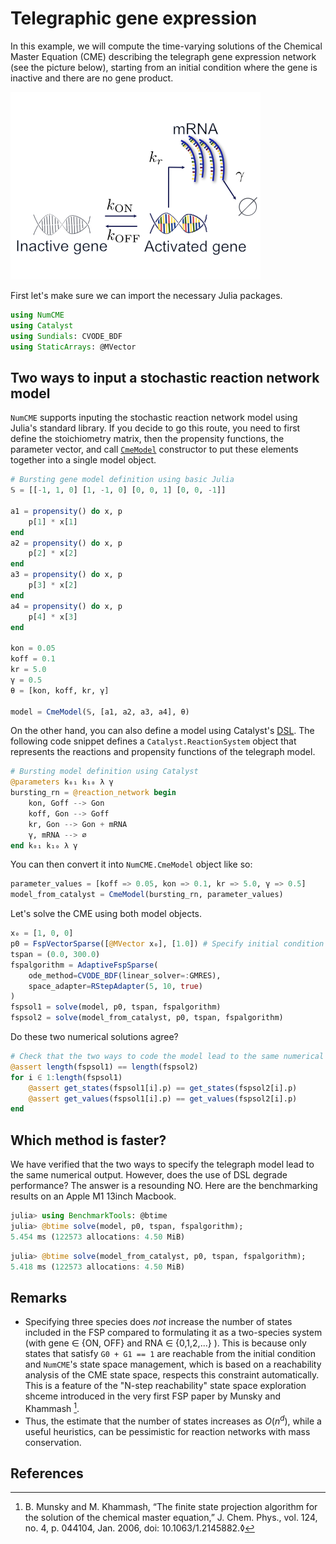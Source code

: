 # Telegraphic gene expression
In this example, we will compute the time-varying solutions of the Chemical Master Equation (CME) describing the telegraph gene expression network (see the picture below), starting from an initial condition where the gene is inactive and there are no gene product.

![](assets/bursting_schematic.png)


First let's make sure we can import the necessary Julia packages.
```julia
using NumCME
using Catalyst 
using Sundials: CVODE_BDF
using StaticArrays: @MVector
```

## Two ways to input a stochastic reaction network model
`NumCME` supports inputing the stochastic reaction network model using Julia's standard library. If you decide to go this route, you need to first define the stoichiometry matrix, then the propensity functions, the parameter vector, and call [`CmeModel`](@ref) constructor to put these elements together into a single model object.
```julia
# Bursting gene model definition using basic Julia
𝕊 = [[-1, 1, 0] [1, -1, 0] [0, 0, 1] [0, 0, -1]]

a1 = propensity() do x, p
    p[1] * x[1]
end
a2 = propensity() do x, p
    p[2] * x[2]
end
a3 = propensity() do x, p
    p[3] * x[2]
end
a4 = propensity() do x, p
    p[4] * x[3]
end

kon = 0.05
koff = 0.1
kr = 5.0
γ = 0.5
θ = [kon, koff, kr, γ]

model = CmeModel(𝕊, [a1, a2, a3, a4], θ)
```

On the other hand, you can also define a model using Catalyst's [DSL](https://catalyst.sciml.ai/dev/tutorials/dsl/). The following code snippet defines a `Catalyst.ReactionSystem` object that represents the reactions and propensity functions of the telegraph model.
```julia
# Bursting model definition using Catalyst 
@parameters k₀₁ k₁₀ λ γ
bursting_rn = @reaction_network begin 
    kon, Goff --> Gon
    koff, Gon --> Goff 
    kr, Gon --> Gon + mRNA 
    γ, mRNA --> ∅
end k₀₁ k₁₀ λ γ
```

You can then convert it into `NumCME.CmeModel` object like so:
```julia
parameter_values = [koff => 0.05, kon => 0.1, kr => 5.0, γ => 0.5]
model_from_catalyst = CmeModel(bursting_rn, parameter_values)
```

Let's solve the CME using both model objects.
```julia
x₀ = [1, 0, 0]
p0 = FspVectorSparse([@MVector x₀], [1.0]) # Specify initial condition
tspan = (0.0, 300.0)
fspalgorithm = AdaptiveFspSparse(
    ode_method=CVODE_BDF(linear_solver=:GMRES),
    space_adapter=RStepAdapter(5, 10, true)
)
fspsol1 = solve(model, p0, tspan, fspalgorithm)
fspsol2 = solve(model_from_catalyst, p0, tspan, fspalgorithm)
```

Do these two numerical solutions agree?
```julia
# Check that the two ways to code the model lead to the same numerical outputs 
@assert length(fspsol1) == length(fspsol2)
for i ∈ 1:length(fspsol1)
    @assert get_states(fspsol1[i].p) == get_states(fspsol2[i].p)
    @assert get_values(fspsol1[i].p) == get_values(fspsol2[i].p)
end
```
## Which method is faster?
We have verified that the two ways to specify the telegraph model lead to the same numerical output. However, does the use of DSL degrade performance? The answer is a resounding NO. Here are the benchmarking results on an Apple M1 13inch Macbook.

```julia
julia> using BenchmarkTools: @btime
julia> @btime solve(model, p0, tspan, fspalgorithm);
5.454 ms (122573 allocations: 4.50 MiB)
```

```julia
julia> @btime solve(model_from_catalyst, p0, tspan, fspalgorithm);
5.418 ms (122573 allocations: 4.50 MiB)
```

## Remarks
- Specifying three species does _not_ increase the number of states included in the FSP compared to formulating it as a two-species system (with gene ∈ {ON, OFF} and RNA ∈ {0,1,2,...} ). This is because only states that satisfy `G0 + G1 == 1` are reachable from the initial condition and `NumCME`'s state space management, which is based on a reachability analysis of the CME state space, respects this constraint automatically. This is a feature of the "N-step reachability" state space exploration shceme introduced in the very first FSP paper by Munsky and Khammash [^1].
- Thus, the estimate that the number of states increases as $O(n^d)$, while a useful heuristics, can be pessimistic for reaction networks with mass conservation.

## References
[^1]: B. Munsky and M. Khammash, “The finite state projection algorithm for the solution of the chemical master equation,” J. Chem. Phys., vol. 124, no. 4, p. 044104, Jan. 2006, doi: 10.1063/1.2145882.◊






